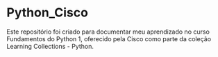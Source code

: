 # Python_Cisco
Este repositório foi criado para documentar meu aprendizado no curso Fundamentos do Python 1, oferecido pela Cisco como parte da coleção Learning Collections - Python.
